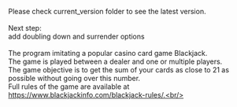 
Please check current_version folder to see the latest version.<br/>
<br/>
Next step:<br/>
add doubling down and surrender options <br/>
<br/>
The program imitating a popular casino card game Blackjack.<br/>
The game is played between a dealer and one or multiple players.<br/>
The game objective is to get the sum of your cards as close to 21 as possible without going over this number.<br/>
Full rules of the game are available at https://www.blackjackinfo.com/blackjack-rules/.<br/>

